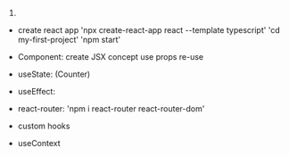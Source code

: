 01. 

* create react app
'npx create-react-app react --template typescript'
'cd my-first-project'
'npm start'

* Component:
create
JSX concept
use
props
re-use

* useState:
(Counter)

* useEffect:


* react-router:
'npm i react-router react-router-dom'

* custom hooks

* useContext

